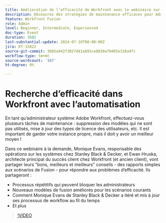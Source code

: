 ```yaml
---
title: Amélioration de l’efficacité de Workfront avec le webinaire sur l’automatisation
description: Découvrez des stratégies de maintenance efficaces pour Adobe Workfront dans notre webinaire à la demande. Découvrez les conseils des experts de Stanley Black & Decker et Workfront sur l’automatisation des tâches répétitives, l’utilisation des modèles Fusion et l’évolution des processus de workflow pour une efficacité optimale.
feature: Workfront Fusion
role: Admin
level: Beginner, Intermediate, Experienced
doc-type: Event
duration: 3682
last-substantial-update: 2024-07-16T00:00:00Z
jira: KT-15822
source-git-commit: 3685a942f3027d41a891ce8830afb085e328a97c
workflow-type: tm+mt
source-wordcount: '167'
ht-degree: 0%

---
```



# Recherche d’efficacité dans Workfront avec l’automatisation

En tant qu’administrateur système Adobe Workfront, effectuez-vous plusieurs tâches de maintenance : suppression des modèles qui ne sont pas utilisés, mise à jour des types de licence des utilisateurs, etc. Il est important de garder votre instance propre, mais il doit y avoir un meilleur moyen !

Dans ce webinaire à la demande, Monique Evans, responsable des opérations sur les systèmes chez Stanley Black &amp; Decker, et Ewan Hruska, architecte principal du succès client chez Workfront (et ancien client), vont partager leurs &quot;bons, meilleurs et meilleurs&quot; conseils - des rapports simples aux scénarios de Fusion - pour répondre aux problèmes d’efficacité. Ils partageront :

* Processus répétitifs qui peuvent bloquer les administrateurs
* Nouveaux modèles de fusion améliorés pour les scénarios courants
* Comment Monique Evans de Stanley Black &amp; Decker a itéré et mis à jour ses processus de workflow au fil du temps
* Et plus

>[!VIDEO](https://video.tv.adobe.com/v/3431016/?learn=on)

